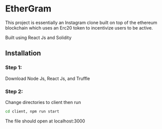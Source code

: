 # EtherGram

This project is essentially an Instagram clone built on top of the ethereum blockchain
which uses an Erc20 token to incentivize users to be active.

Built using React Js and Solidity

## Installation

### Step 1:

Download Node Js, React Js, and Truffle

### Step 2:

Change directories to client then run

```sh
cd client, npm run start
```

The file should open at localhost:3000
